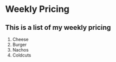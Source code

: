 # Weekly Pricing
## This is a list of my weekly pricing
<ol>
  <li> Cheese </li>
  <li> Burger </li>
  <li> Nachos </li>
  <li> Coldcuts </li>
  </ol>
